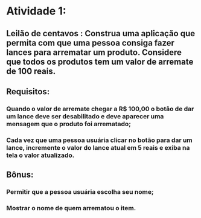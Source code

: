 # Atividade 1:
## Leilão de centavos : Construa uma aplicação que permita com que uma pessoa consiga fazer lances para arrematar um produto. Considere que todos os produtos tem um valor de arremate de 100 reais.

## Requisitos:

### Quando o valor de arremate chegar a R$ 100,00 o botão de dar um lance deve ser desabilitado e deve aparecer uma mensagem que o produto foi arrematado;
### Cada vez que uma pessoa usuária clicar no botão para dar um lance, incremente o valor do lance atual em 5 reais e exiba na tela o valor atualizado.

## Bônus:

### Permitir que a pessoa usuária escolha seu nome;
### Mostrar o nome de quem arrematou o item.
